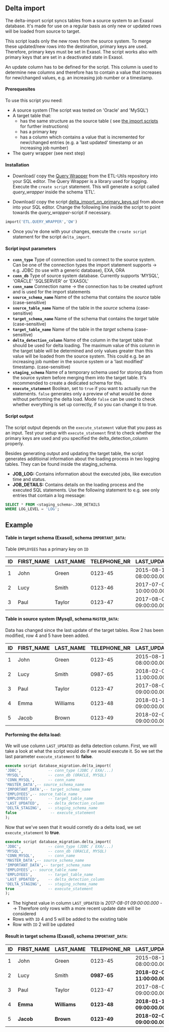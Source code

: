 ## Delta import
The delta-import script syncs tables from a source system to an Exasol database. It's made for use on a regular basis as only new or updated rows will be loaded from source to target.


This script loads only the new rows from the source system. To merge these updated/new rows into the destination, primary keys are used. Therefore, primary keys must be set in Exasol. The script works also with primary keys that are set in a deactivated state in Exasol.

An update column has to be defined for the script. This column is used to determine new columns and therefore has to contain a value that increases for new/changed values, e.g. an increasing job number or a timestamp.

#### Prerequesites
To use this script you need:
- A source system (The script was tested on 'Oracle' and 'MySQL')
- A target table that:
    - has the same structure as the source table ( see [the import scripts](https://github.com/EXASOL/database-migration) for further instructions)
    - has a primary key
    - has a column which contains a value that is incremented for new/changed entries (e.g. a 'last updated' timestamp or an increasing job number)
- The query wrapper (see next step)

#### Installation
- Download/ copy the [Query Wrapper](https://github.com/EXASOL/etl-utils/blob/master/query_wrapper.sql) from the ETL-Utils repository into your SQL editor. The Query Wrapper is a library used for logging. Execute the `create script` statement. This will generate a script called *query_wrapper* inside the schema 'ETL'.

- Download/ copy the script [delta_import_on_primary_keys.sql](delta_import_on_primary_keys.sql) from above into your SQL editor. Change the following line inside the script to point towards the *query_wrapper*-script if necessary.
```sql
import('ETL.QUERY_WRAPPER','QW')
```

- Once you're done with your changes, execute the `create script` statement for the script `delta_import`.


#### Script input parameters
- **`conn_type`**
Type of connection used to connect to the source system. Can be one of the connection types the import statement supports -> e.g. JDBC (to use with a generic database), EXA, ORA
- **`conn_db`**
Type of source system database. Currently supports 'MYSQL', 'ORACLE' 'SQLSERVER' or 'EXASOL'
- **`conn_name`**
Connection name -> the connection has to be created upfront and is used for the import statements
- **`source_schema_name`**
Name of the schema that contains the *source* table (case-sensitive)
- **`source_table_name`**
Name of the table in the *source* schema (case-sensitive)
- **`target_schema_name`**
Name of the schema that contains the *target* table (case-sensitive)
- **`target_table_name`**
Name of the table in the *target* schema (case-sensitive)
- **`delta_detection_column`**
Name of the column in the target table that should be used for delta loading. The maximum value of this column in the target table will be determined and only values greater than this value will be loaded from the source system. This could e.g. be an increasing job number in the source system or a 'last modified' timestamp. (case-sensitive)
- **`staging_schema`**
Name of a temporary schema used for storing data from the source system before merging them into the target table. It's recommended to create a dedicated schema for this.
- **`execute_statement`**
Boolean, set to `true` if you want to actually run the statements. `false` generates only a preview of what would be done without performing the delta load. Mode `false` can be used to check whether everything is set up correctly, if so you can change it to true.




#### Script output
The script output depends on the `execute_statement` value that you pass as an input. Test your setup with `execute_statement` first to check whether the primary keys are used and you specified the delta_detection_column properly.

Besides generating output and updating the target table, the script generates additioinal information about the loading process in two logging tables. They can be found inside the staging_schema.
- __JOB_LOG:__ Contains information about the executed jobs, like execution time and status.
- __JOB_DETAILS:__ Contains details on the loading process and the executed SQL statements. Use the following statement to e.g. see only entries that contain a log message:
```SQL
SELECT * FROM <staging_schema>.JOB_DETAILS
WHERE LOG_LEVEL = 'LOG';
```

## Example

#### Table in target schema (Exasol), schema `IMPORTANT_DATA`:

Table `EMPLOYEES` has a primary key on `ID`

| ID | FIRST_NAME | LAST_NAME | TELEPHONE_NR | LAST_UPDATED |
|----|------------|-----------|--------------|--------------|
| 1  | John       | Green     | 0123-45      | 2015-08-15 08:00:00.000  |
| 2  | Lucy       | Smith     | 0123-46      | 2017-07-01 10:00:00.000  |
| 3  | Paul       | Taylor    | 0123-47      | 2017-08-01 09:00:00.000  |



#### Table in source system (Mysql), schema `MASTER_DATA`:
Data has changed since the last update of the target tables.
Row 2 has been modified, row 4 and 5 have been added.

| ID | FIRST_NAME | LAST_NAME | TELEPHONE_NR | LAST_UPDATED             |
|----|------------|-----------|--------------|--------------------------|
| 1  | John       | Green     | 0123-45      | 2015-08-15 08:00:00.000  |
| 2  | Lucy       | Smith     | 0987-65      | 2018-02-01  11:00:00.000 |
| 3  | Paul       | Taylor    | 0123-47      | 2017-08-01 09:00:00.000  |
| 4  | Emma       | Williams  | 0123-48      | 2018-01-15 09:00:00.000  |
| 5  | Jacob      | Brown     | 0123-49      | 2018-02-01 09:00:00.000  |



#### Performing the delta load:
We will use column `LAST_UPDATED` as delta detection column. First, we will take a look at what the script would do if we would execute it. So we set the last parameter `execute_statement` to **false**.

```sql
execute script database_migration.delta_import(
'JDBC',            -- conn_type (JDBC / EXA/...)
'MYSQL',           -- conn_db (ORACLE, MYSQL)
'CONN_MYSQL',      -- conn_name
'MASTER_DATA',-- source_schema_name
'IMPORTANT_DATA',-- target_schema_name
'EMPLOYEES',-- source_table_name
'EMPLOYEES',       -- target_table_name
'LAST_UPDATED',    -- delta_detection_column
'DELTA_STAGING',   -- staging_schema_name
false               -- execute_statement
);
```
Now that we've seen that it would corretly do a delta load, we set `execute_statement` to **true**.
```sql
execute script database_migration.delta_import(
'JDBC',            -- conn_type (JDBC / EXA/...)
'MYSQL',           -- conn_db (ORACLE, MYSQL)
'CONN_MYSQL',      -- conn_name
'MASTER_DATA',-- source_schema_name
'IMPORTANT_DATA',-- target_schema_name
'EMPLOYEES',-- source_table_name
'EMPLOYEES',       -- target_table_name
'LAST_UPDATED',    -- delta_detection_column
'DELTA_STAGING',   -- staging_schema_name
true               -- execute_statement
);
```

- The highest value in column `LAST_UPDATED` is *2017-08-01 09:00:00.000* --> Therefore only rows with a more recent update date will be considered
- Rows with `ID` 4 and 5 will be added to the existing table
- Row with `ID` 2 will be updated

#### Result in target schema (Exasol), schema `IMPORTANT_DATA`:
| ID | FIRST_NAME | LAST_NAME | TELEPHONE_NR | LAST_UPDATED |
|----|------------|-----------|--------------|--------------|
| 1  | John       | Green     | 0123-45      | 2015-08-15 08:00:00.000  |
| 2  | Lucy       | Smith     | **0987-65**  | **2018-02-01  11:00:00.000**   |
| 3  | Paul       | Taylor    | 0123-47      | 2017-08-01 09:00:00.000        |
| 4  | **Emma**   | **Williams** | **0123-48**   | **2018-01-15 09:00:00.000** |
| 5  | **Jacob**  | **Brown** | **0123-49**      | **2018-02-01 09:00:00.000** |
